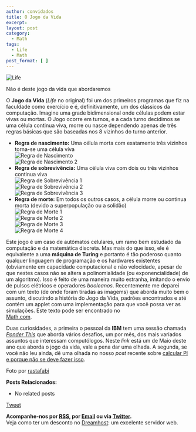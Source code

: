 ```yaml
---
author: convidados
title: O Jogo da Vida
excerpt:
layout: post
category:
  - Math
tags:
  - Life
  - Math
post_format: [ ]
---
```

![Life][1]  
  
Não é deste jogo da vida que abordaremos 

O **Jogo da Vida** (*Life* no original) foi um dos primeiros programas que fiz na faculdade como exercício e é, definitivamente, um dos clássicos da computação. Imagine uma grade bidimensional onde células podem estar vivas ou mortas. O Jogo ocorre em turnos, e a cada turno decidimos se uma célula continua viva, morre ou nasce dependendo apenas de três regras básicas que são baseadas nos 8 vizinhos do turno anterior.

*   **Regra de nascimento:** Uma célula morta com exatamente três vizinhos torna-se uma célula víva  
    ![Regra de Nascimento][2]  
    ![Regra de Nascimento 2][3] 
*   **Regra de sobrevivência:** Uma célula viva com dois ou três vizinhos continua viva  
    ![Regra de Sobrevivência 1][4]  
    ![Regra de Sobrevivência 2][5]  
    ![Regra de Sobrevivência 3][6] 
*   **Regra de morte:** Em todos os outros casos, a célula morre ou continua morta (devido a superpopulação ou a solidão)  
    ![Regra de Morte 1][7]  
    ![Regra de Morte 2][8]  
    ![Regra de Morte 3][9]  
    ![Regra de Morte 4][10] 

Este jogo é um caso de autômatos celulares, um ramo bem estudado da computação e da matemática discreta. Mas mais do que isso, ele é equivalente a uma **máquina de Turing** e portanto é tão poderoso quanto qualquer linguagem de programação e os hardwares existentes (obviamente em capacidade computacional e não velocidade, apesar de que nestes casos não se altera a polinomialidade (ou exponencialidade) de um algoritmo). Isso é feito de uma maneira muito estranha, imitando o envio de pulsos elétricos e operadores *booleanos*. Recentemente me deparei com um texto (de onde foram tiradas as imagems) que aborda muito bem o assunto, discutindo a história do Jogo da Vida, padrões encontrados e até contém um applet com uma implementação para que você possa ver as simulações. Este texto pode ser encontrado no  
[Math.com][11]. 

Duas curiosidades, a primeira o pessoal da **IBM** tem uma sessão chamada [*Ponder This*][12] que aborda vários desafios, um por mês, dos mais variados assuntos que interessam computólogos. Neste *link* está um de Maio deste ano que aborda o jogo da vida, vale a pena dar uma olhada. A segunda, se você não leu ainda, dê uma olhada no nosso *post* recente sobre [calcular PI e porque não se deve fazer isso][13]. 

  
Foto por [rastafabi][14]  
 

**Posts Relacionados:** 
*   No related posts



[Tweet][15] 





**Acompanhe-nos por [ RSS][16], por [Email][17] ou via [Twitter][18].**  
Veja como ter um desconto no [Dreamhost][19]: um excelente servidor web.

 [1]: http://vidageek.net/wp-content/uploads/2008/08/life.jpg
 [2]: http://vidageek.net/wp-content/uploads/2008/07/regra-de-nascimento.gif
 [3]: http://vidageek.net/wp-content/uploads/2008/07/regra-de-nascimento-2.gif
 [4]: http://vidageek.net/wp-content/uploads/2008/07/regra-de-sobrevivencia-1.gif
 [5]: http://vidageek.net/wp-content/uploads/2008/07/regra-de-sobrevivencia-2.gif
 [6]: http://vidageek.net/wp-content/uploads/2008/07/regra-de-sobrevivencia-3.gif
 [7]: http://vidageek.net/wp-content/uploads/2008/07/regra-de-morte-1.gif
 [8]: http://vidageek.net/wp-content/uploads/2008/07/regra-de-morte-2.gif
 [9]: http://vidageek.net/wp-content/uploads/2008/07/regra-de-morte-3.gif
 [10]: http://vidageek.net/wp-content/uploads/2008/07/regra-de-morte-4.gif
 [11]: http://www.math.com/students/wonders/life/life.html "Math.com"
 [12]: http://domino.research.ibm.com/Comm/wwwr_ponder.nsf/challenges/May2008.html "Ponder This"
 [13]: http://vidageek.net/2008/08/13/nao-calcule-pi-em-binario/ "calcular PI e porque não se deve fazer isso"
 [14]: http://flickr.com/photos/rastafabi/490403800/ "rastafabi"
 [15]: https://twitter.com/share
 [16]: http://feeds.feedburner.com/VidaGeek
 [17]: http://feedburner.google.com/fb/a/mailverify?uri=VidaGeek&loc=pt_BR
 [18]: http://twitter.com/blogvidageek
 [19]: http://vidageek.net/dreamhost/

